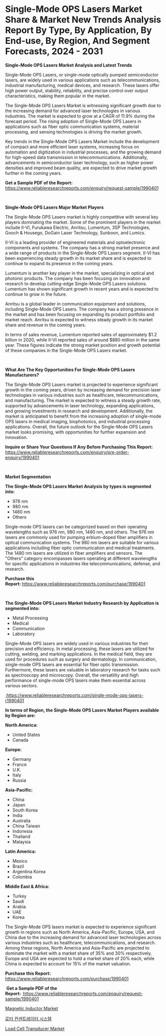 <p><h1>Single-Mode OPS Lasers Market Share & Market New Trends Analysis Report By Type, By Application, By End-use, By Region, And Segment Forecasts, 2024 - 2031</h1></p><p><strong>Single-Mode OPS Lasers Market Analysis and Latest Trends</strong></p>
<p><p>Single-Mode OPS Lasers, or single-mode optically pumped semiconductor lasers, are widely used in various applications such as telecommunications, industrial manufacturing, medical devices, and research. These lasers offer high power output, stability, reliability, and precise control over output characteristics, making them popular in the market.</p><p>The Single-Mode OPS Lasers Market is witnessing significant growth due to the increasing demand for advanced laser technologies in various industries. The market is expected to grow at a CAGR of 11.9% during the forecast period. The rising adoption of Single-Mode OPS Lasers in applications such as fiber optic communication systems, material processing, and sensing technologies is driving the market growth.</p><p>Key trends in the Single-Mode OPS Lasers Market include the development of compact and more efficient laser systems, increasing focus on automation and digitization in industrial processes, and the growing demand for high-speed data transmission in telecommunications. Additionally, advancements in semiconductor laser technology, such as higher power densities and improved beam quality, are expected to drive market growth further in the coming years.</p></p>
<p><strong>Get a Sample PDF of the Report:&nbsp;</strong> <a href="https://www.reliableresearchreports.com/enquiry/request-sample/1990401">https://www.reliableresearchreports.com/enquiry/request-sample/1990401</a></p>
<p>&nbsp;</p>
<p><strong>Single-Mode OPS Lasers Major Market Players</strong></p>
<p><p>The Single-Mode OPS Lasers market is highly competitive with several key players dominating the market. Some of the prominent players in the market include II-VI, Furukawa Electric, Anritsu, Lumentum, 3SP Technologies, Gooch & Housego, DoGain Laser Technology, Sunboon, and Lumics.</p><p>II-VI is a leading provider of engineered materials and optoelectronic components and systems. The company has a strong market presence and a wide range of products in the Single-Mode OPS Lasers segment. II-VI has been experiencing steady growth in its market share and is expected to continue to expand its presence in the coming years.</p><p>Lumentum is another key player in the market, specializing in optical and photonic products. The company has been focusing on innovation and research to develop cutting-edge Single-Mode OPS Lasers solutions. Lumentum has shown significant growth in recent years and is expected to continue to grow in the future.</p><p>Anritsu is a global leader in communication equipment and solutions, including Single-Mode OPS Lasers. The company has a strong presence in the market and has been focusing on expanding its product portfolio and market reach. Anritsu is expected to witness steady growth in its market share and revenue in the coming years.</p><p>In terms of sales revenue, Lumentum reported sales of approximately $1.2 billion in 2020, while II-VI reported sales of around $880 million in the same year. These figures indicate the strong market position and growth potential of these companies in the Single-Mode OPS Lasers market.</p></p>
<p>&nbsp;</p>
<p><strong>What Are The Key Opportunities For Single-Mode OPS Lasers Manufacturers?</strong></p>
<p><p>The Single-Mode OPS Lasers market is projected to experience significant growth in the coming years, driven by increasing demand for precision laser technologies in various industries such as healthcare, telecommunications, and manufacturing. The market is expected to witness a steady growth rate, supported by advancements in laser technology, expanding applications, and growing investments in research and development. Additionally, the market is anticipated to benefit from the increasing adoption of single-mode OPS lasers in medical imaging, biophotonics, and industrial processing applications. Overall, the future outlook for the Single-Mode OPS Lasers market looks promising, with opportunities for further expansion and innovation.</p></p>
<p><strong>Inquire or Share Your Questions If Any Before Purchasing This Report:</strong> <a href="https://www.reliableresearchreports.com/enquiry/pre-order-enquiry/1990401">https://www.reliableresearchreports.com/enquiry/pre-order-enquiry/1990401</a></p>
<p>&nbsp;</p>
<p><strong>Market Segmentation</strong></p>
<p><strong>The Single-Mode OPS Lasers Market Analysis by types is segmented into:</strong></p>
<p><ul><li>976 nm</li><li>980 nm</li><li>1480 nm</li><li>Others</li></ul></p>
<p><p>Single-mode OPS lasers can be categorized based on their operating wavelengths such as 976 nm, 980 nm, 1480 nm, and others. The 976 nm lasers are commonly used for pumping erbium-doped fiber amplifiers in optical communication systems. The 980 nm lasers are suitable for various applications including fiber optic communication and medical treatments. The 1480 nm lasers are utilized in fiber amplifiers and sensors. The "Others" category encompasses lasers operating at different wavelengths for specific applications in industries like telecommunications, defense, and research.</p></p>
<p><strong>Purchase this Report:&nbsp;</strong><a href="https://www.reliableresearchreports.com/purchase/1990401">https://www.reliableresearchreports.com/purchase/1990401</a></p>
<p>&nbsp;</p>
<p><strong>The Single-Mode OPS Lasers Market Industry Research by Application is segmented into:</strong></p>
<p><ul><li>Metal Processing</li><li>Medical</li><li>Communication</li><li>Laboratory</li></ul></p>
<p><p>Single-Mode OPS lasers are widely used in various industries for their precision and efficiency. In metal processing, these lasers are utilized for cutting, welding, and marking applications. In the medical field, they are used for procedures such as surgery and dermatology. In communication, single-mode OPS lasers are essential for fiber optic transmission. Furthermore, these lasers are valuable in laboratory research for tasks such as spectroscopy and microscopy. Overall, the versatility and high performance of single-mode OPS lasers make them essential across various sectors.</p></p>
<p><a href="https://www.reliableresearchreports.com/single-mode-ops-lasers-r1990401">&nbsp;https://www.reliableresearchreports.com/single-mode-ops-lasers-r1990401</a></p>
<p><strong>In terms of Region, the Single-Mode OPS Lasers Market Players available by Region are:</strong></p>
<p>
    <p> <strong> North America: </strong>
        <ul>
            <li>United States</li>
            <li>Canada</li>
        </ul>
        </p> 
    <p> <strong> Europe: </strong>
        <ul>
            <li>Germany</li>
            <li>France</li>
            <li>U.K.</li>
            <li>Italy</li>
            <li>Russia</li>
        </ul>
        </p> 
    <p> <strong> Asia-Pacific: </strong>
        <ul>
            <li>China</li>
            <li>Japan</li>
            <li>South Korea</li>
            <li>India</li>
            <li>Australia</li>
            <li>China Taiwan</li>
            <li>Indonesia</li>
            <li>Thailand</li>
            <li>Malaysia</li>
        </ul>
        </p> 
    <p> <strong> Latin America: </strong>
        <ul>
            <li>Mexico</li>
            <li>Brazil</li>
            <li>Argentina Korea</li>
            <li>Colombia</li>
        </ul>
        </p> 
    <p> <strong> Middle East & Africa: </strong>
        <ul>
            <li>Turkey</li>
            <li>Saudi</li>
            <li>Arabia</li>
            <li>UAE</li>
            <li>Korea</li>
        </ul>
    </p>
    </p>
<p><p>The Single-Mode OPS lasers market is expected to experience significant growth in regions such as North America, Asia-Pacific, Europe, USA, and China due to the increasing demand for advanced laser technologies across various industries such as healthcare, telecommunications, and research. Among these regions, North America and Asia-Pacific are projected to dominate the market with a market share of 35% and 30% respectively. Europe and USA are expected to hold a market share of 20% each, while China is expected to account for 15% of the market valuation.</p></p>
<p><strong>Purchase this Report: </strong><a href="https://www.reliableresearchreports.com/purchase/1990401">https://www.reliableresearchreports.com/purchase/1990401</a></p>
<p>&nbsp;<strong>Get a Sample PDF of the Report:&nbsp;&nbsp;</strong><a href="https://www.reliableresearchreports.com/enquiry/request-sample/1990401">https://www.reliableresearchreports.com/enquiry/request-sample/1990401</a></p>
<p><strong></strong></p>
<p><p><a href="https://github.com/fauzi1101fauzi/Market-Research-Report-List-1/blob/main/magnetic-inductor-market.md">Magnetic Inductor Market</a></p><p><a href="https://github.com/hzumrdvas204296/Market-Research-Report-List-2/blob/main/3143280158691.md">로터 컨센트레이터 시스템</a></p><p><a href="https://github.com/isharif044/Market-Research-Report-List-1/blob/main/load-cell-transducer-market.md">Load Cell Transducer Market</a></p></p>